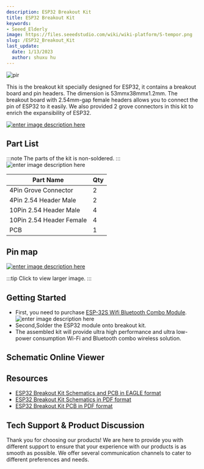 ```yaml
---
description: ESP32 Breakout Kit
title: ESP32 Breakout Kit
keywords:
- Seeed_Elderly
image: https://files.seeedstudio.com/wiki/wiki-platform/S-tempor.png
slug: /ESP32_Breakout_Kit
last_update:
  date: 1/13/2023
  author: shuxu hu
---
```


<!-- ![enter image description here](https://files.seeedstudio.com/wiki/ESP32_Breakout_Kit/img/cover.jpg) -->
  <p style={{textAlign: 'center'}}><img src="https://files.seeedstudio.com/wiki/ESP32_Breakout_Kit/img/cover.jpg" alt="pir" width={600} height="auto" /></p>
This is the breakout kit specially designed for ESP32, it contains a breakout board and pin headers. The dimension is 53mmx38mmx1.2mm. The breakout board with 2.54mm-gap female headers allows you to connect the pin of ESP32 to it easily. We also provided 2 grove connectors in this kit to enrich the expansibility of ESP32.


[![enter image description here](https://files.seeedstudio.com/wiki/Seeed-WiKi/docs/images/get_one_now.png)](https://www.seeedstudio.com/ESP32-Breakout-Kit-p-2783.html)

## Part List

:::note
    The parts of the kit is non-soldered.
:::
![enter image description here](https://files.seeedstudio.com/wiki/ESP32_Breakout_Kit/img/part_list.jpg)


|Part Name|Qty|
|---------|---|
|4Pin Grove Connector|2|
|4Pin 2.54 Header Male|2|
|10Pin 2.54 Header Male|4|
|10Pin 2.54 Header Female|4|
|PCB|1|

## Pin map

[![enter image description here](https://files.seeedstudio.com/wiki/ESP32_Breakout_Kit/img/esp32_breakout_pin.png)](https://files.seeedstudio.com/wiki/ESP32_Breakout_Kit/img/esp32_breakout_pin.png)

:::tip
    Click to view larger image.
:::
## Getting Started

- First, you need to purchase [ESP-32S Wifi Bluetooth Combo Module](https://www.seeedstudio.com/ESP-32S-Wifi-Bluetooth-Combo-Module-p-2706.html).
![enter image description here](https://files.seeedstudio.com/wiki/ESP32_Breakout_Kit/img/ESP32.jpg)
- Second,Solder the ESP32 module onto breakout kit.
- The assembled kit will provide ultra high performance and ultra low-power consumption Wi-Fi and Bluetooth combo wireless solution.


## Schematic Online Viewer

<div className="altium-ecad-viewer" data-project-src="https://files.seeedstudio.com/wiki/ESP32_Breakout_Kit/res/319011771_ESP32%20Extension%20Board%20v1.0_%E5%8E%9F%E7%90%86%E5%9B%BE.zip" style={{borderRadius: '0px 0px 4px 4px', height: 500, borderStyle: 'solid', borderWidth: 1, borderColor: 'rgb(241, 241, 241)', overflow: 'hidden', maxWidth: 1280, maxHeight: 700, boxSizing: 'border-box'}}>
</div>



## Resources

* [ESP32 Breakout Kit Schematics and PCB in EAGLE format](https://files.seeedstudio.com/wiki/ESP32_Breakout_Kit/res/319011771_ESP32%20Extension%20Board%20v1.0_%E5%8E%9F%E7%90%86%E5%9B%BE.zip)
* [ESP32 Breakout Kit Schematics in PDF format](https://files.seeedstudio.com/wiki/ESP32_Breakout_Kit/res/ESP32%20Extension%20Board%20v1.0.pdf)
* [ESP32 Breakout Kit PCB in PDF format](https://files.seeedstudio.com/wiki/ESP32_Breakout_Kit/res/ESP32%20Extension%20Board%20v1.0%20PCB.pdf)

## Tech Support & Product Discussion

Thank you for choosing our products! We are here to provide you with different support to ensure that your experience with our products is as smooth as possible. We offer several communication channels to cater to different preferences and needs.

<div class="button_tech_support_container">
<a href="https://forum.seeedstudio.com/" class="button_forum"></a> 
<a href="https://www.seeedstudio.com/contacts" class="button_email"></a>
</div>

<div class="button_tech_support_container">
<a href="https://discord.gg/eWkprNDMU7" class="button_discord"></a> 
<a href="https://github.com/Seeed-Studio/wiki-documents/discussions/69" class="button_discussion"></a>
</div>
